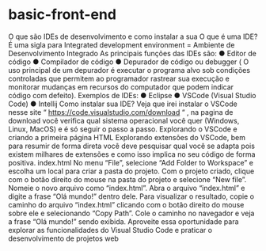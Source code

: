 # basic-front-end
O que são IDEs de desenvolvimento e como instalar a sua
O que é uma IDE?
É uma sigla para Integrated development environment = Ambiente de Desenvolvimento
Integrado
As principais funções das IDEs são:
● Editor de código
● Compilador de código
● Depurador de código ou debugger ( O uso principal de um depurador é executar o
programa alvo sob condições controladas que permitem ao programador rastrear
sua execução e monitorar mudanças em recursos do computador que podem indicar
código com defeito).
Exemplos de IDEs:
● Eclipse
● VSCode (Visual Studio Code)
● Intellij
Como instalar sua IDE?
Veja que irei instalar o VSCode nesse site “ https://code.visualstudio.com/download “ , na
pagina de download você verifica qual sistema operacional você quer (Windows, Linux,
MacOS) e é só seguir o passo a passo.
Explorando o VSCode e criando a primeira página HTML
Explorando extensões do VSCode, bem para resumir de forma direta você deve pesquisar
qual você se adapta pois existem milhares de extensões e como isso implica no seu código
de forma positiva.
index.html
No menu “File”, selecione “Add Folder to Workspace” e escolha um local para criar a pasta
do projeto.
Com o projeto criado, clique com o botão direito do mouse na pasta do projeto e selecione
“New file”.
Nomeie o novo arquivo como “index.html”.
Abra o arquivo “index.html” e digite a frase “Olá mundo!” dentro dele.
Para visualizar o resultado, copie o caminho do arquivo “index.html” clicando com o botão
direito do mouse sobre ele e selecionando “Copy Path”.
Cole o caminho no navegador e veja a frase “Olá mundo!” sendo exibida.
Aproveite essa oportunidade para explorar as funcionalidades do Visual Studio Code e
praticar o desenvolvimento de projetos web
